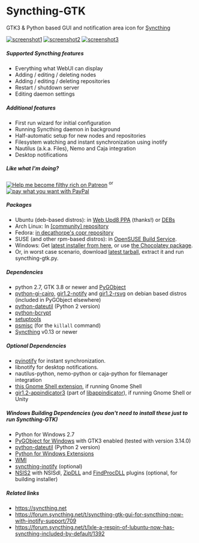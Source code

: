 Syncthing-GTK
=============

GTK3 &amp; Python based GUI and notification area icon for [Syncthing](https://github.com/syncthing/syncthing)

[![screenshot1](http://i.imgur.com/N36wmBM.png)](http://i.imgur.com/eX250tQ.png) [![screenshot2](http://i.imgur.com/43mmnC7.png)](http://i.imgur.com/RTRgRdC.png) [![screenshot3](http://i.imgur.com/KDBYekd.png)](http://i.imgur.com/OZ4xEeH.jpg)

##### Supported Syncthing features
- Everything what WebUI can display
- Adding / editing / deleting nodes
- Adding / editing / deleting repositories
- Restart / shutdown server
- Editing daemon settings

##### Additional features
- First run wizard for initial configuration
- Running Syncthing daemon in background
- Half-automatic setup for new nodes and repositories
- Filesystem watching and instant synchronization using inotify
- Nautilus (a.k.a. Files), Nemo and Caja integration
- Desktop notifications

##### Like what I'm doing?
[![Help me become filthy rich on Patreon](https://img.shields.io/badge/Help_me_become_filthy_rich_on-Patreon-Orange.svg)](https://www.patreon.com/kozec) <sup>or</sup> [![pay what you want with PayPal](https://img.shields.io/badge/pay_what_you_want_with-Paypal-yellow.svg)](https://www.paypal.com/cgi-bin/webscr?cmd=_donations&business=77DQD3L9K8RPU&lc=SK&item_name=kozec&item_number=scc&currency_code=EUR&bn=PP%2dDonationsBF%3abtn_donate_LG%2egif%3aNonHosted)

##### Packages
- Ubuntu (deb-based distros): in [Web Upd8 PPA](https://launchpad.net/~nilarimogard/+archive/ubuntu/webupd8/) (thanks!) or [DEBs](http://ppa.launchpad.net/nilarimogard/webupd8/ubuntu/pool/main/s/syncthing-gtk/)
- Arch Linux: In [[community] repository](https://www.archlinux.org/packages/community/any/syncthing-gtk/)
- Fedora: [in decathorpe's copr repository](https://copr.fedoraproject.org/coprs/decathorpe/syncthing/)
- SUSE (and other rpm-based distros): in [OpenSUSE Build Service](http://software.opensuse.org/download.html?project=home%3Akozec&package=syncthing-gtk).
- Windows: Get [latest installer from here](https://github.com/kozec/syncthing-gui/releases/latest), or use [the Chocolatey package](https://chocolatey.org/packages/syncthing-gtk).
- Or, in worst case scenario, download [latest tarball](https://github.com/kozec/syncthing-gui/releases/latest), extract it and run syncthing-gtk.py.

##### Dependencies
- python 2.7, GTK 3.8 or newer and [PyGObject](https://live.gnome.org/PyGObject)
- [python-gi-cairo](https://packages.debian.org/sid/python-gi-cairo),
[gir1.2-notify](https://packages.debian.org/sid/gir1.2-notify-0.7) and [gir1.2-rsvg](https://packages.debian.org/sid/gir1.2-rsvg-2.0) on debian based distros (included in PyGObject elsewhere)
- [python-dateutil](http://labix.org/python-dateutil) (Python 2 version)
- [python-bcrypt](https://pypi.python.org/pypi/bcrypt/2.0.0)
- [setuptools](https://pypi.python.org/pypi/setuptools)
- [psmisc](http://psmisc.sourceforge.net) (for the `killall` command)
- [Syncthing](https://github.com/syncthing/syncthing) v0.13 or newer

##### Optional Dependencies
- [pyinotify](https://github.com/seb-m/pyinotify/wiki) for instant synchronization.
- libnotify for desktop notifications.
- nautilus-python, nemo-python or caja-python for filemanager integration
- [this Gnome Shell extension](https://extensions.gnome.org/extension/615/appindicator-support/), if running Gnome Shell
- [gir1.2-appindicator3](https://packages.debian.org/sid/gir1.2-appindicator3-0.1) (part of [libappindicator](https://launchpad.net/libappindicator)), if running Gnome Shell or Unity

##### Windows Building Dependencies _(you don't need to install these just to **run** Syncthing-GTK)_
- Python for Windows 2.7
- [PyGObject for Windows](http://sourceforge.net/projects/pygobjectwin32/) with GTK3 enabled (tested with version 3.14.0)
- [python-dateutil](http://labix.org/python-dateutil) (Python 2 version)
- [Python for Windows Extensions](http://sourceforge.net/projects/pywin32/)
- [WMI](http://timgolden.me.uk/python/wmi/index.html)
- [syncthing-inotify](https://github.com/syncthing/syncthing-inotify) (optional)
- [NSIS2](http://nsis.sourceforge.net/NSIS_2) with NSISdl, [ZipDLL](http://nsis.sourceforge.net/ZipDLL_plug-in) and [FindProcDLL](http://forums.winamp.com/showpost.php?p=2777729&postcount=8) plugins (optional, for building installer)

##### Related links
- https://syncthing.net
- https://forum.syncthing.net/t/syncthing-gtk-gui-for-syncthing-now-with-inotify-support/709
- https://forum.syncthing.net/t/lxle-a-respin-of-lubuntu-now-has-syncthing-included-by-default/1392
